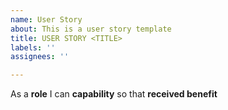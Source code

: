 ```yaml
---
name: User Story
about: This is a user story template
title: USER STORY <TITLE>
labels: ''
assignees: ''

---
```


As a **role** I can **capability** so that **received benefit**
